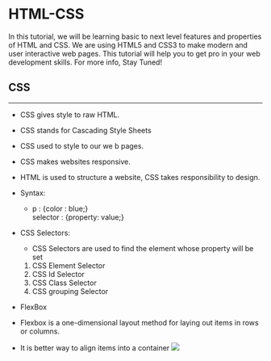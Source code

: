 # HTML-CSS

In this tutorial, we will be learning basic to next level features and properties of HTML and CSS. We are using HTML5 and CSS3 to make modern and user interactive web pages. This tutorial will help you to get pro in your web development skills. For more info, Stay Tuned!

## CSS

<hr>

- CSS gives style to raw HTML.
- CSS stands for Cascading Style Sheets
- CSS used to style to our we b pages.
- CSS makes websites responsive.
- HTML is used to structure a website, CSS takes responsibility to design.
- Syntax:
  - p : {color : blue;}
    <br>selector : {property: value;}
- CSS Selectors:

  - CSS Selectors are used to find the element whose property will be set

  1.  CSS Element Selector
  2.  CSS Id Selector
  3.  CSS Class Selector
  4.  CSS grouping Selector

- FlexBox
- Flexbox is a one-dimensional layout method for laying out items in rows or columns.
- It is better way to align items into a container
  <img src="./src/resources/flex-items.png" />
